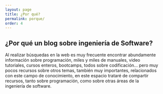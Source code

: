 ```yaml
---
layout: page
title: ¿Por qué?
permalink: porque/
order: 4
---
```


## ¿Por qué un blog sobre ingeniería de Software?

Al realizar búsquedas en la web es muy frecuente encontrar abundamente información sobre programación, miles y miles de manuales, video tutoriales, cursos enteros, bootcamps, todos sobre codificación... pero muy pocos recursos sobre otros temas, también muy importantes, relacionados con este campo de conocimiento, en este espacio trataré de compartir recursos, tanto sobre programación, como sobre otras áreas de la ingeniería de software.